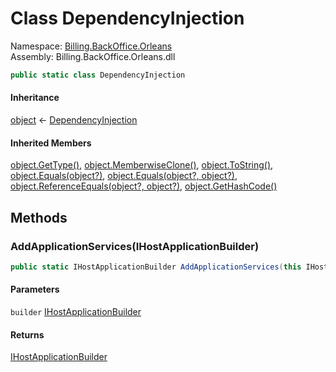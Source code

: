 # <a id="Billing_BackOffice_Orleans_DependencyInjection"></a> Class DependencyInjection

Namespace: [Billing.BackOffice.Orleans](Billing.BackOffice.Orleans.md)  
Assembly: Billing.BackOffice.Orleans.dll  

```csharp
public static class DependencyInjection
```

#### Inheritance

[object](https://learn.microsoft.com/dotnet/api/system.object) ← 
[DependencyInjection](Billing.BackOffice.Orleans.DependencyInjection.md)

#### Inherited Members

[object.GetType\(\)](https://learn.microsoft.com/dotnet/api/system.object.gettype), 
[object.MemberwiseClone\(\)](https://learn.microsoft.com/dotnet/api/system.object.memberwiseclone), 
[object.ToString\(\)](https://learn.microsoft.com/dotnet/api/system.object.tostring), 
[object.Equals\(object?\)](https://learn.microsoft.com/dotnet/api/system.object.equals\#system\-object\-equals\(system\-object\)), 
[object.Equals\(object?, object?\)](https://learn.microsoft.com/dotnet/api/system.object.equals\#system\-object\-equals\(system\-object\-system\-object\)), 
[object.ReferenceEquals\(object?, object?\)](https://learn.microsoft.com/dotnet/api/system.object.referenceequals), 
[object.GetHashCode\(\)](https://learn.microsoft.com/dotnet/api/system.object.gethashcode)

## Methods

### <a id="Billing_BackOffice_Orleans_DependencyInjection_AddApplicationServices_Microsoft_Extensions_Hosting_IHostApplicationBuilder_"></a> AddApplicationServices\(IHostApplicationBuilder\)

```csharp
public static IHostApplicationBuilder AddApplicationServices(this IHostApplicationBuilder builder)
```

#### Parameters

`builder` [IHostApplicationBuilder](https://learn.microsoft.com/dotnet/api/microsoft.extensions.hosting.ihostapplicationbuilder)

#### Returns

 [IHostApplicationBuilder](https://learn.microsoft.com/dotnet/api/microsoft.extensions.hosting.ihostapplicationbuilder)

